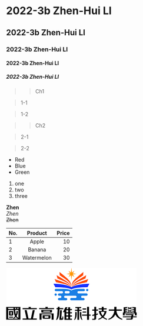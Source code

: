 # 2022-3b  Zhen-Hui LI  
## 2022-3b  Zhen-Hui LI  
### 2022-3b  Zhen-Hui LI  
#### 2022-3b  Zhen-Hui LI  
##### 2022-3b  Zhen-Hui LI  

>>Ch1

>1-1

>1-2

>>Ch2

>2-1

>2-2

* Red  
* Blue  
* Green  

1. one  
2. two  
3. three  

**Zhen**  
*Zhen*  
~~Zhen~~  

| No. | Product | Price |
| :---| :-----: | ----: |
| 1   | Apple   | 10    |
| 2   | Banana  | 20    |
| 3   | Watermelon | 30 |

![nkust](nkust.png "高科大")

